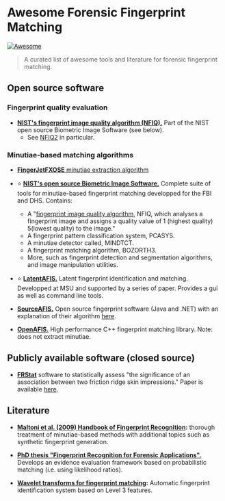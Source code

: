 # Awesome Forensic Fingerprint Matching

[![Awesome](https://cdn.rawgit.com/sindresorhus/awesome/d7305f38d29fed78fa85652e3a63e154dd8e8829/media/badge.svg)](https://github.com/sindresorhus/awesome)

> A curated list of awesome tools and literature for forensic fingerprint matching.

## Open source software

### Fingerprint quality evaluation


- **[NIST's fingerprint image quality algorithm (NFIQ).](https://www.nist.gov/publications/fingerprint-image-qualitiy)** Part of the NIST open source Biometric Image Software (see below).
    - See [NFIQ2](https://github.com/usnistgov/NFIQ2) in particular.

### Minutiae-based matching algorithms

- [**FingerJetFXOSE** minutiae extraction algorithm](https://github.com/FingerJetFXOSE/FingerJetFXOSE)

- :star: **[NIST's open source Biometric Image Software.](https://www.nist.gov/services-resources/software/nist-biometric-image-software-nbis)** Complete suite of tools for minutiae-based fingerprint matching developped for the FBI and DHS. Contains:
    - A "[fingerprint image quality algorithm](https://www.nist.gov/publications/fingerprint-image-qualitiy), NFIQ, which analyses a fingerprint image and assigns a quality value of 1 (highest quality) 5(lowest quality) to the image."
    - A fingerprint pattern classification system, PCASYS.
    - A minutiae detector called, MINDTCT.
    - A fingerprint matching algorithm, BOZORTH3.
    - More, such as fingerprint detection and segmentation algorithms, and image manipulation utilities.

- :star: **[LatentAFIS.](https://github.com/prip-lab/MSU-LatentAFIS)** Latent fingerprint identification and matching. Developped at MSU and supported by a series of paper. Provides a gui as well as command line tools.

- **[SourceAFIS.](https://sourceafis.machinezoo.com/)** Open source fingerprint software (Java and .NET) with an explanation of their algorithm [here](https://sourceafis.machinezoo.com/algorithm).

- **[OpenAFIS.](https://github.com/neilharan/openafis)** High performance C++ fingerprint matching library. Note: does not extract minutiae.

## Publicly available software (closed source)

- **[FRStat](http://www.forensicxpert.com/frstat/)** software to statistically assess "the significance of an association between two friction ridge skin impressions." Paper is available [here](https://www.sciencedirect.com/science/article/abs/pii/S0379073818301403).

## Literature

- **[Maltoni et al. (2009) Handbook of Fingerprint Recognition](https://books.google.com/books?hl=fr&lr=&id=1Wpx25D8qOwC&oi=fnd&pg=PR11&dq=Handbook+of+fingerprint+recognition&ots=9zM11Upr67&sig=UpwRZCM9EFWTBC_rfvkSIhJPGCA#v=onepage&q=Handbook%20of%20fingerprint%20recognition&f=false):** thorough treatment of minutiae-based methods with additional topics such as synthetic fingerprint generation.

- **[PhD thesis "Fingerprint Recognition for Forensic Applications".](https://www.google.com/url?sa=t&rct=j&q=&esrc=s&source=web&cd=&ved=2ahUKEwiu3JiAzLrwAhWLGFkFHXzTDyEQFjABegQIAxAD&url=https%3A%2F%2Frepositorio.uam.es%2Fbitstream%2Fhandle%2F10486%2F667596%2Fkrishnamoorthy_ram_prasad.pdf%3Fsequence%3D1&usg=AOvVaw2uTAW9HZQQLWMolvry98_t)** Develops an evidence evaluation framework based on probabilistic matching (i.e. using likelihood ratios).

- **[Wavelet transforms for fingerprint matching](https://aip.scitation.org/doi/pdf/10.1063/1.3526205):** Automatic fingerprint identification system based on Level 3 features.


